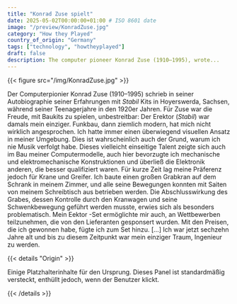 ```yaml
---
title: "Konrad Zuse spielt"
date: 2025-05-02T00:00:00+01:00 # ISO 8601 date
image: "/preview/KonradZuse.jpg"
category: "How they Played"
country_of_origin: "Germany"
tags: ["technology", "howtheyplayed"]
draft: false
description: The computer pioneer Konrad Zuse (1910–1995), wrote...
---
```




{{< figure src="/img/KonradZuse.jpg" >}}

Der Computerpionier Konrad Zuse (1910–1995) schrieb in seiner Autobiographie seiner Erfahrungen mit *Stabil* Kits in Hoyerswerda, Sachsen, während seiner Teenagerjahre in den 1920er Jahren. Für Zuse war die Freude, mit Baukits zu spielen, unbestreitbar:
Der Erektor (*Stabil*) war damals mein einziger. Funkbau, dann ziemlich modern, hat mich nicht wirklich angesprochen. Ich hatte immer einen überwiegend visuellen Ansatz in meiner Umgebung. Dies ist wahrscheinlich auch der Grund, warum ich nie Musik verfolgt habe. Dieses vielleicht einseitige Talent zeigte sich auch im Bau meiner Computermodelle, auch hier bevorzugte ich mechanische und elektromechanische Konstruktionen und überließ die Elektronik anderen, die besser qualifiziert waren. Für kurze Zeit lag meine Präferenz jedoch für Krane und Greifer. Ich baute einen großen Grabkran auf dem Schrank in meinem Zimmer, und alle seine Bewegungen konnten mit Saiten von meinem Schreibtisch aus betrieben werden. Die Abschlusswirkung des Grabes, dessen Kontrolle durch den Kranwagen und seine Schwenkbewegung geführt werden musste, erwies sich als besonders problematisch. Mein Eektor -Set ermöglichte mir auch, an Wettbewerben teilzunehmen, die von den Lieferanten gesponsert wurden. Mit den Preisen, die ich gewonnen habe, fügte ich zum Set hinzu. […] Ich war jetzt sechzehn Jahre alt und bis zu diesem Zeitpunkt war mein einziger Traum, Ingenieur zu werden.

{{< details "Origin" >}}

Einige Platzhalterinhalte für den Ursprung. Dieses Panel ist standardmäßig versteckt, enthüllt jedoch, wenn der Benutzer klickt.

{{< /details >}}

